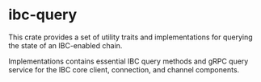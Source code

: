 # ibc-query

This crate provides a set of utility traits and implementations for querying the
state of an IBC-enabled chain.

Implementations contains essential IBC query methods and gRPC query service
for the IBC core client, connection, and channel components.
